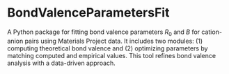 # BondValenceParametersFit
A Python package for fitting bond valence parameters $R_0$ and $B$ for cation-anion pairs using Materials Project data. It includes two modules: (1) computing theoretical bond valence and (2) optimizing parameters by matching computed and empirical values. This tool refines bond valence analysis with a data-driven approach.
